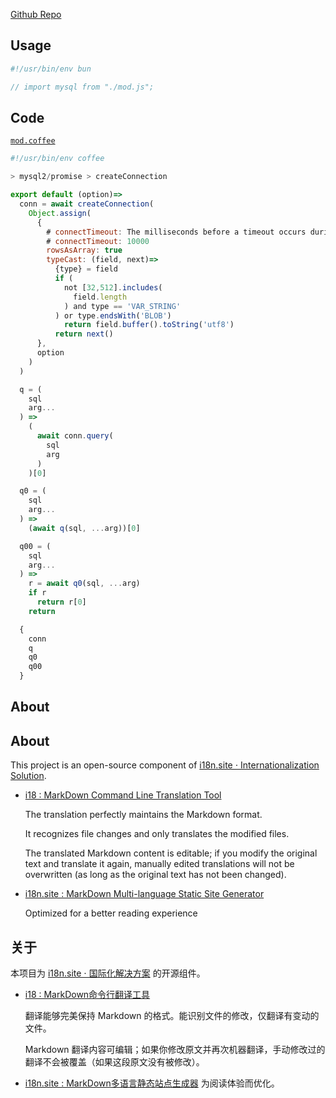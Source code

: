 [Github Repo](https://github.com/i18n-site/deno/tree/dev/mysql)

## Usage

```js
#!/usr/bin/env bun

// import mysql from "./mod.js";
```

## Code

[`mod.coffee`](./mod.coffee)

```js
#!/usr/bin/env coffee

> mysql2/promise > createConnection

export default (option)=>
  conn = await createConnection(
    Object.assign(
      {
        # connectTimeout: The milliseconds before a timeout occurs during the initial connection to the MySQL server. (Default: 10000)
        # connectTimeout: 10000
        rowsAsArray: true
        typeCast: (field, next)=>
          {type} = field
          if (
            not [32,512].includes(
              field.length
            ) and type == 'VAR_STRING'
          ) or type.endsWith('BLOB')
            return field.buffer().toString('utf8')
          return next()
      },
      option
    )
  )

  q = (
    sql
    arg...
  ) =>
    (
      await conn.query(
        sql
        arg
      )
    )[0]

  q0 = (
    sql
    arg...
  ) =>
    (await q(sql, ...arg))[0]

  q00 = (
    sql
    arg...
  ) =>
    r = await q0(sql, ...arg)
    if r
      return r[0]
    return

  {
    conn
    q
    q0
    q00
  }
```

## About

## About

This project is an open-source component of
[i18n.site ⋅ Internationalization Solution](https://i18n.site).

- [i18 : MarkDown Command Line Translation Tool](https://i18n.site/i18)

  The translation perfectly maintains the Markdown format.

  It recognizes file changes and only translates the modified files.

  The translated Markdown content is editable; if you modify the original text
  and translate it again, manually edited translations will not be overwritten
  (as long as the original text has not been changed).

- [i18n.site : MarkDown Multi-language Static Site Generator](https://i18n.site/i18n.site)

  Optimized for a better reading experience

## 关于

本项目为 [i18n.site ⋅ 国际化解决方案](https://i18n.site) 的开源组件。

- [i18 : MarkDown命令行翻译工具](https://i18n.site/i18)

  翻译能够完美保持 Markdown 的格式。能识别文件的修改，仅翻译有变动的文件。

  Markdown
  翻译内容可编辑；如果你修改原文并再次机器翻译，手动修改过的翻译不会被覆盖（如果这段原文没有被修改）。

- [i18n.site : MarkDown多语言静态站点生成器](https://i18n.site/i18n.site)
  为阅读体验而优化。
